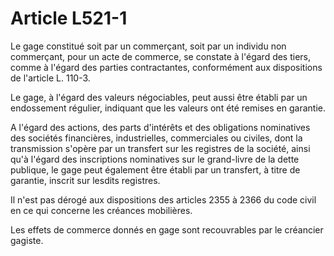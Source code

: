 # Article L521-1

Le gage constitué soit par un commerçant, soit par un individu non commerçant, pour un acte de commerce, se constate à l'égard des tiers, comme à l'égard des parties contractantes, conformément aux dispositions de l'article L. 110-3.

Le gage, à l'égard des valeurs négociables, peut aussi être établi par un endossement régulier, indiquant que les valeurs ont été remises en garantie.

A l'égard des actions, des parts d'intérêts et des obligations nominatives des sociétés financières, industrielles, commerciales ou civiles, dont la transmission s'opère par un transfert sur les registres de la société, ainsi qu'à l'égard des inscriptions nominatives sur le grand-livre de la dette publique, le gage peut également être établi par un transfert, à titre de garantie, inscrit sur lesdits registres.

Il n'est pas dérogé aux dispositions des articles 2355 à 2366 du code civil en ce qui concerne les créances mobilières.

Les effets de commerce donnés en gage sont recouvrables par le créancier gagiste.
